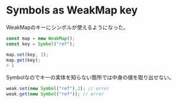 # Symbols as WeakMap key

WeakMapのキーにシンボルが使えるようになった。

```typescript
const map = new WeakMap();
const key = Symbol("ref");

map.set(key, 1);
map.get(key);
> 1
```

Symbolなのでキーの実体を知らない箇所では中身の値を取り出せない。

```typescript
weak.set(new Symbol("ref"),2); // error
weak.get(new Symbol("ref")); // error
```
